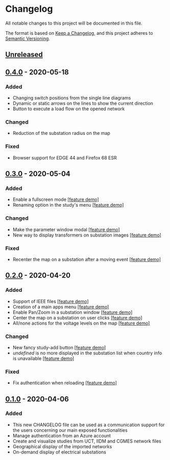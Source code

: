 # Changelog

All notable changes to this project will be documented in this file.

The format is based on [Keep a Changelog](https://keepachangelog.com/en/1.0.0/),
and this project adheres to [Semantic Versioning](https://semver.org/spec/v2.0.0.html).

## [Unreleased]

## [0.4.0] - 2020-05-18

### Added

- Changing switch positions from the single line diagrams
- Dynamic or static arrows on the lines to show the current direction
- Button to execute a load flow on the opened network

### Changed

- Reduction of the substation radius on the map

### Fixed

- Browser support for EDGE 44 and Firefox 68 ESR

## [0.3.0] - 2020-05-04

### Added

- Enable a fullscreen mode [[feature demo]](https://gridsuite.github.io/demo/v0.3.0/fullscreen.gif)
- Renaming option in the study's menu [[feature demo]](https://gridsuite.github.io/demo/v0.3.0/rename.gif)

### Changed

- Make the parameter window modal [[feature demo]](https://gridsuite.github.io/demo/v0.3.0/settings-window.gif)
- New way to display transformers on substation images [[feature demo]](https://gridsuite.github.io/demo/v0.3.0/transformers.gif)

### Fixed

- Recenter the map on a substation after a moving event [[feature demo]](https://gridsuite.github.io/demo/v0.3.0/fix-center-on-substation.gif)

## [0.2.0] - 2020-04-20

### Added

- Support of IEEE files [[feature demo]](https://gridsuite.github.io/demo/v0.2.0/ieee14.gif)
- Creation of a main apps menu [[feature demo]](https://gridsuite.github.io/demo/v0.2.0/apps-menu.gif)
- Enable Pan/Zoom in a substation window [[feature demo]](https://gridsuite.github.io/demo/v0.2.0/pan-substation-view.gif)
- Center the map on a substation on user clicks [[feature demo]](https://gridsuite.github.io/demo/v0.2.0/center-map.gif)
- All/none actions for the voltage levels on the map [[feature demo]](https://gridsuite.github.io/demo/v0.2.0/all-none.gif)

### Changed

- New fancy study-add button [[feature demo]](https://gridsuite.github.io/demo/v0.2.0/add-button.gif)
- _undefined_ is no more displayed in the substation list when country info is unavailable [[feature demo]](https://gridsuite.github.io/demo/v0.2.0/country-info.gif)

### Fixed

- Fix authentication when reloading [[feature demo]](https://gridsuite.github.io/demo/v0.2.0/fix-refresh.gif)

## [0.1.0] - 2020-04-06

### Added

- This new CHANGELOG file can be used as a communication support for the users concerning our main exposed functionalities
- Manage authentication from an Azure account
- Create and visualize studies from UCT, IIDM and CGMES network files
- Geographical display of the imported networks
- On-demand display of electrical substations

[unreleased]: https://github.com/gridsuite/study-app/compare/v0.4.0...HEAD
[0.4.0]: https://github.com/gridsuite/study-app/releases/tag/v0.4.0
[0.3.0]: https://github.com/gridsuite/study-app/releases/tag/v0.3.0
[0.2.0]: https://github.com/gridsuite/study-app/releases/tag/v0.2.0
[0.1.0]: https://github.com/gridsuite/study-app/releases/tag/v0.1.0